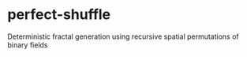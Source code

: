 # perfect-shuffle
Deterministic fractal generation using recursive spatial permutations of binary fields
